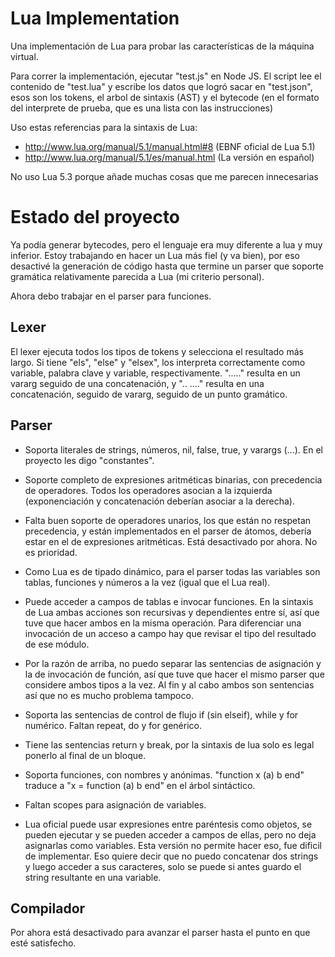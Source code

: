 # Lua Implementation

Una implementación de Lua para probar las características de la máquina virtual.

Para correr la implementación, ejecutar "test.js" en Node JS. El script lee el
contenido de "test.lua" y escribe los datos que logró sacar en "test.json",
esos son los tokens, el arbol de sintaxis (AST) y el bytecode (en el formato
del interprete de prueba, que es una lista con las instrucciones)

Uso estas referencias para la sintaxis de Lua:

* http://www.lua.org/manual/5.1/manual.html#8 (EBNF oficial de Lua 5.1)
* http://www.lua.org/manual/5.1/es/manual.html (La versión en español)

No uso Lua 5.3 porque añade muchas cosas que me parecen innecesarias

# Estado del proyecto

Ya podía generar bytecodes, pero el lenguaje era muy diferente a lua y muy
inferior. Estoy trabajando en hacer un Lua más fiel (y va bien), por eso
desactivé la generación de código hasta que termine un parser que soporte
gramática relativamente parecida a Lua (mi criterio personal).

Ahora debo trabajar en el parser para funciones.

## Lexer

El lexer ejecuta todos los tipos de tokens y selecciona el resultado más largo.
Si tiene "els", "else" y "elsex", los interpreta correctamente como variable,
palabra clave y variable, respectivamente. "....." resulta en un vararg seguido
de una concatenación, y ".. ...." resulta en una concatenación, seguido de
vararg, seguido de un punto gramático.

## Parser

* Soporta literales de strings, números, nil, false, true, y varargs (...).
En el proyecto les digo "constantes".
* Soporte completo de expresiones aritméticas binarias, con precedencia de
operadores. Todos los operadores asocian a la izquierda (exponenciación y
concatenación deberían asociar a la derecha).
* Falta buen soporte de operadores unarios, los que están no respetan
precedencia, y están implementados en el parser de átomos, debería estar en
el de expresiones aritméticas. Está desactivado por ahora. No es prioridad.
* Como Lua es de tipado dinámico, para el parser todas las variables son
tablas, funciones y números a la vez (igual que el Lua real).
* Puede acceder a campos de tablas e invocar funciones. En la sintaxis de Lua
ambas acciones son recursivas y dependientes entre sí, así que tuve que hacer
ambos en la misma operación. Para diferenciar una invocación de un acceso a
campo hay que revisar el tipo del resultado de ese módulo.
* Por la razón de arriba, no puedo separar las sentencias de asignación y la
de invocación de función, así que tuve que hacer el mismo parser que considere
ambos tipos a la vez. Al fin y al cabo ambos son sentencias así que no es mucho
problema tampoco.
* Soporta las sentencias de control de flujo if (sin elseif), while y for
numérico. Faltan repeat, do y for genérico.
* Tiene las sentencias return y break, por la sintaxis de lua solo es legal
ponerlo al final de un bloque.
* Soporta funciones, con nombres y anónimas. "function x (a) b end" traduce a
"x = function (a) b end" en el árbol sintáctico.

* Faltan scopes para asignación de variables.
* Lua oficial puede usar expresiones entre paréntesis como objetos, se pueden
ejecutar y se pueden acceder a campos de ellas, pero no deja asignarlas como
variables. Esta versión no permite hacer eso, fue dificil de implementar. Eso
quiere decir que no puedo concatenar dos strings y luego acceder a sus
caracteres, solo se puede si antes guardo el string resultante en una variable.


## Compilador

Por ahora está desactivado para avanzar el parser hasta el punto en que esté
satisfecho.

    